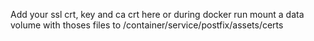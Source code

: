 Add your ssl crt, key and ca crt here or during docker run mount a data volume with thoses files to /container/service/postfix/assets/certs
